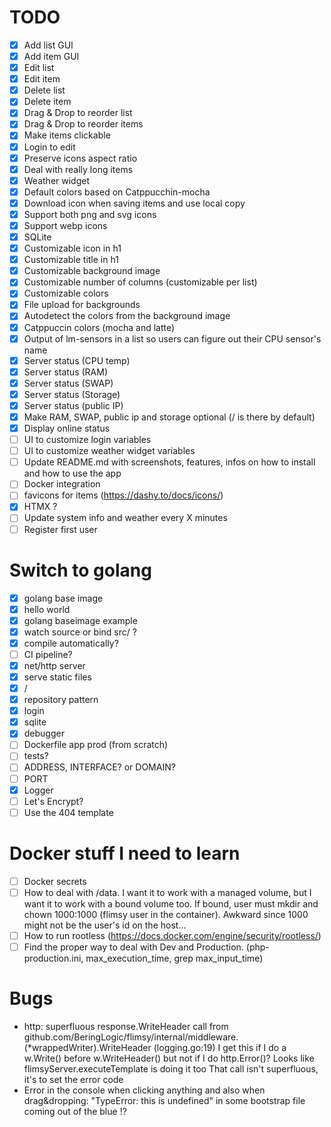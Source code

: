 # TODO
* [x] Add list GUI
* [x] Add item GUI
* [x] Edit list
* [x] Edit item
* [x] Delete list
* [x] Delete item
* [x] Drag & Drop to reorder list
* [x] Drag & Drop to reorder items
* [x] Make items clickable
* [x] Login to edit
* [x] Preserve icons aspect ratio
* [x] Deal with really long items
* [x] Weather widget
* [x] Default colors based on Catppucchin-mocha
* [x] Download icon when saving items and use local copy
* [x] Support both png and svg icons
* [x] Support webp icons
* [x] SQLite
* [x] Customizable icon in h1
* [x] Customizable title in h1
* [x] Customizable background image
* [x] Customizable number of columns (customizable per list)
* [x] Customizable colors 
* [x] File upload for backgrounds
* [x] Autodetect the colors from the background image
* [x] Catppuccin colors (mocha and latte)
* [x] Output of lm-sensors in a list so users can figure out their CPU sensor's name
* [x] Server status (CPU temp)
* [x] Server status (RAM)
* [x] Server status (SWAP)
* [x] Server status (Storage)
* [x] Server status (public IP)
* [x] Make RAM, SWAP, public ip and storage optional (/ is there by default)
* [x] Display online status
* [ ] UI to customize login variables
* [ ] UI to customize weather widget variables
* [ ] Update README.md with screenshots, features, infos on how to install and how to use the app
* [ ] Docker integration
* [ ] favicons for items (https://dashy.to/docs/icons/)
* [x] HTMX ?
* [ ] Update system info and weather every X minutes
* [ ] Register first user

# Switch to golang
* [x] golang base image
* [x] hello world 
* [x] golang baseimage example
* [x] watch source or bind src/ ?
* [x] compile automatically?
* [ ] CI pipeline?
* [x] net/http server
* [x] serve static files
* [x] /
* [x] repository pattern
* [x] login
* [x] sqlite
* [x] debugger
* [ ] Dockerfile app prod (from scratch)
* [ ] tests?
* [ ] ADDRESS, INTERFACE? or DOMAIN?
* [ ] PORT
* [x] Logger
* [ ] Let's Encrypt?
* [ ] Use the 404 template

# Docker stuff I need to learn
* [ ] Docker secrets
* [ ] How to deal with /data. I want it to work with a managed volume, but I want it to work with a bound volume too. If bound, user must mkdir and chown 1000:1000 (flimsy user in the container). Awkward since 1000 might not be the user's id on the host...
* [ ] How to run rootless (https://docs.docker.com/engine/security/rootless/)
* [ ] Find the proper way to deal with Dev and Production. (php-production.ini, max_execution_time, grep max_input_time)

# Bugs
- http: superfluous response.WriteHeader call from github.com/BeringLogic/flimsy/internal/middleware.(*wrappedWriter).WriteHeader (logging.go:19)
  I get this if I do a w.Write() before w.WriteHeader() but not if I do http.Error()? Looks like flimsyServer.executeTemplate is doing it too
  That call isn't superfluous, it's to set the error code
- Error in the console when clicking anything and also when drag&dropping: "TypeError: this is undefined" in some bootstrap file coming out of the blue !?
